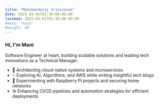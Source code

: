 ```yaml
---
title: "Manikandaraj Srinivasan"
date: 2025-03-01T01:30:00-05:00
lastmod: 2025-03-01T01:30:00-05:00
#menu: "main"
#weight: 50
---
```

### Hi, I'm Mani

Software Engineer at heart, building scalable solutions and leading tech innovations as a Technical Manager.

- 🚀 Architecting cloud-native systems and microservices  
- 💡 Exploring AI, Algorithms, and AWS while writing insightful tech blogs  
- 🔧 Experimenting with Raspberry Pi projects and securing home networks  
- ⚙️ Enhancing CI/CD pipelines and automation strategies for efficient deployments
